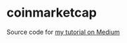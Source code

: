 # coinmarketcap

Source code for [my tutorial on Medium](https://medium.com/@mottet.dev/real-time-scraping-with-python-5ca773ee473d)
